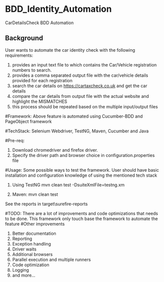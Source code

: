 # BDD_Identity_Automation
CarDetailsCheck BDD Automation

## Background
User wants to automate the car identity check with the following requirements:
1. provides an input text file to which contains the Car/Vehicle registration numbers to search.
2. provides a comma separated output file with the car/vehicle details provided for each registration
3. search the car details on https://cartaxcheck.co.uk and get the car details
4. compare the car details from output file with the actual website and highlight the MISMATCHES
5. this process should be repeated based on the multiple input/output files

#Framework:
Above feature is automated using Cucumber-BDD and PageObject framework

#TechStack:
Selenium Webdriver, TestNG, Maven, Cucumber and Java

#Pre-req:
1. Download chromedriver and firefox driver.
2. Specify the driver path and browser choice in configuration.properties file

#Usage:
Some possible ways to test the framework. 
User should have basic installation and configuration knowledge of using the mentioned tech stack
1. Using TestNG
 mvn clean test -DsuiteXmlFile=testng.xm

2. Maven:
mvn clean test

See the reports in target\surefire-reports

#TODO:
There are a lot of improvements and code optimizations that needs to be done.
This framework only touch base the framework to automate the feature 
#Other improvements
1. Better documentation
2. Reporting
3. Exception handling
4. Driver waits
5. Additional browsers
6. Parallel execution and multiple runners
7. Code optimization
8. Logging
9. and more...

